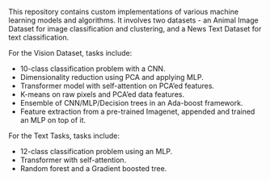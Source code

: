 This repository contains custom implementations of various machine learning models and algorithms. It involves two datasets - an Animal Image Dataset for image classification and clustering, and a News Text Dataset for text classification.

For the Vision Dataset, tasks include:
* 10-class classification problem with a CNN.
* Dimensionality reduction using PCA and applying MLP.
* Transformer model with self-attention on PCA’ed features.
* K-means on raw pixels and PCA’ed data features.
* Ensemble of CNN/MLP/Decision trees in an Ada-boost framework.
* Feature extraction from a pre-trained Imagenet, appended and trained an MLP on top of it.
  
For the Text Tasks, tasks include:
* 12-class classification problem using an MLP.
* Transformer with self-attention.
* Random forest and a Gradient boosted tree.
